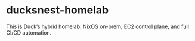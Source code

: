 # ducksnest-homelab
This is Duck’s hybrid homelab: NixOS on-prem, EC2 control plane, and full CI/CD automation.
